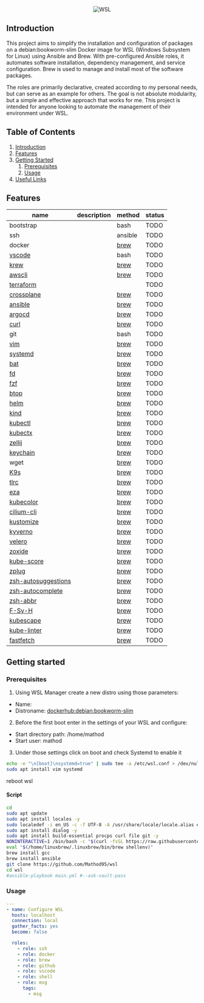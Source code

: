 <p align="center">
  <img src="https://www.developer-tech.com/wp-content/uploads/2021/10/windows-subsystem-for-linux-wsl-microsoft.png" alt="WSL">
</p>

## Introduction
This project aims to simplify the installation and configuration of packages on a debian:bookworm-slim Docker image for WSL (Windows Subsystem for Linux) using Ansible and Brew. With pre-configured Ansible roles, it automates software installation, dependency management, and service configuration. Brew is used to manage and install most of the software packages.

The roles are primarily declarative, created according to my personal needs, but can serve as an example for others. The goal is not absolute modularity, but a simple and effective approach that works for me. This project is intended for anyone looking to automate the management of their environment under WSL.

## Table of Contents

1. [Introduction](#introduction)
2. [Features](#features)
3. [Getting Started](#getting-started)
    1. [Prerequisites](#prerequisites)
    2. [Usage](#usage)
4. [Useful Links](#useful-links)

## Features
| name                                                                    | description | method                                                       | status |
|-------------------------------------------------------------------------|-------------|--------------------------------------------------------------|--------|
| bootstrap                                                               |             | bash                                                         | TODO   |
| ssh                                                                     |             | ansible                                                      | TODO   |
| docker                                                                  |             | [brew](https://formulae.brew.sh/formula/)                    | TODO   |
| [vscode](https://github.com/microsoft/vscode)                           |             | bash                                                         | TODO   |
| [krew](https://krew.sigs.k8s.io/)                                       |             | [brew](https://formulae.brew.sh/formula/krew)                | TODO   |
| [awscli](https://github.com/aws/aws-cli)                                |             | [brew](https://formulae.brew.sh/formula/awscli)              | TODO   |
| [terraform](https://github.com/hashicorp/terraform)                     |             |                                                              | TODO   |
| [crossplane](https://github.com/crossplane/crossplane)                  |             | [brew](https://formulae.brew.sh/formula/crossplane)          | TODO   |
| [ansible](https://github.com/ansible/ansible)                           |             | [brew](https://formulae.brew.sh/formula/ansible)             | TODO   |
| [argocd](https://github.com/argoproj/argo-cd)                           |             | [brew](https://formulae.brew.sh/formula/argocd)              | TODO   |
| [curl](https://github.com/curl/curl)                                    |             | [brew](https://formulae.brew.sh/formula/curl)                | TODO   |
| git                                                                     |             | bash                                                         | TODO   |
| [vim](https://github.com/vim/vim)                                       |             | [brew](https://formulae.brew.sh/formula/vim)                 | TODO   |
| [systemd](https://github.com/systemd/systemd)                           |             | [brew](https://formulae.brew.sh/formula/systemd)             | TODO   |
| [bat](https://github.com/sharkdp/bat)                                   |             | [brew](https://formulae.brew.sh/formula/bat)                 | TODO   |
| [fd](https://github.com/sharkdp/fd)                                     |             | [brew](https://formulae.brew.sh/formula/fd)                  | TODO   |
| [fzf](https://github.com/junegunn/fzf)                                  |             | [brew](https://formulae.brew.sh/formula/fzf)                 | TODO   |
| [btop](https://github.com/aristocratos/btop)                            |             | [brew](https://formulae.brew.sh/formula/btop)                | TODO   |
| [helm](https://github.com/helm/helm)                                    |             | [brew](https://formulae.brew.sh/formula/helm)                | TODO   |
| [kind](https://github.com/kubernetes-sigs/kind)                         |             | [brew](https://formulae.brew.sh/formula/kind)                | TODO   |
| [kubectl](https://github.com/kubernetes/kubectl)                        |             | [brew](https://formulae.brew.sh/formula/kubernetes-cli)      | TODO   |
| [kubectx](https://github.com/ahmetb/kubectx)                            |             | [brew](https://formulae.brew.sh/formula/kubectx)             | TODO   |
| [zellij](https://github.com/zellij-org/zellij)                          |             | [brew](https://formulae.brew.sh/formula/zellij)              | TODO   |
| [keychain](https://github.com/funtoo/keychain)                          |             | [brew](https://formulae.brew.sh/formula/keychain)            | TODO   |
| wget                                                                    |             | [brew](https://formulae.brew.sh/formula/wget)                | TODO   |
| [K9s](https://github.com/derailed/k9s)                                  |             | [brew](https://formulae.brew.sh/formula/k9s)                 | TODO   |
| [tlrc](https://github.com/tldr-pages/tlrc)                              |             | [brew](https://formulae.brew.sh/formula/tlrc)                | TODO   |
| [eza](https://github.com/eza-community/eza)                             |             | [brew](https://formulae.brew.sh/formula/eza)                 | TODO   |
| [kubecolor](https://github.com/kubecolor/kubecolor)                     |             | [brew](https://formulae.brew.sh/formula/kubecolor)           | TODO   |
| [cilium-cli](https://github.com/cilium/cilium-cli)                      |             | [brew](https://formulae.brew.sh/formula/cilium-cli)          | TODO   |
| [kustomize](https://github.com/kubernetes-sigs/kustomize)               |             | [brew](https://formulae.brew.sh/formula/kustomize)           | TODO   |
| [kyverno](https://github.com/kyverno/kyverno)                           |             | [brew](https://formulae.brew.sh/formula/kyverno)             | TODO   |
| [velero](https://github.com/vmware-tanzu/velero)                        |             | [brew](https://formulae.brew.sh/formula/velero)              | TODO   |
| [zoxide](https://github.com/ajeetdsouza/zoxide)                         |             | [brew](https://formulae.brew.sh/formula/zoxide)              | TODO   |
| [kube-score](https://github.com/zegl/kube-score)                        |             | [brew](https://formulae.brew.sh/formula/kube-score)          | TODO   |
| [zplug](https://github.com/zplug/zplug/)                                |             | [brew](https://formulae.brew.sh/formula/zplug)               | TODO   |
| [zsh-autosuggestions](https://github.com/zsh-users/zsh-autosuggestions) |             | [brew](https://formulae.brew.sh/formula/zsh-autosuggestions) | TODO   |
| [zsh-autocomplete](https://github.com/marlonrichert/zsh-autocomplete)   |             | [brew](https://formulae.brew.sh/formula/zsh-autocomplete)    | TODO   |
| [zsh-abbr](https://github.com/olets/zsh-abbr)                           |             | [brew](https://formulae.brew.sh/formula/zsh-autocomplete)    | TODO   |
| [F-Sy-H](https://github.com/zdharma-continuum/fast-syntax-highlighting) |             | [brew](https://formulae.brew.sh/formula/zsh-f-sy-h)          | TODO   |
| [kubescape](https://github.com/kubescape/kubescape)                     |             | [brew](https://formulae.brew.sh/formula/kubescape)           | TODO   |
| [kube-linter](https://github.com/stackrox/kube-linter)                  |             | [brew](https://formulae.brew.sh/formula/kube-linter)         | TODO   |
| [fastfetch](https://formulae.brew.sh/formula/fastfetch)                 |             | [brew](https://github.com/fastfetch-cli/fastfetch)           | TODO   |

## Getting started

### Prerequisites

1) Using WSL Manager create a new distro using those parameters:
  - Name: <debian>
  - Distroname: <dockerhub:debian:bookworm-slim>
2) Before the first boot enter in the settings of your WSL and configure:
  - Start directory path: /home/mathod
  - Start user: mathod
3) Under those settings click on boot and check Systemd to enable it
```bash
echo -e "\n[boot]\nsystemd=true" | sudo tee -a /etc/wsl.conf > /dev/null
sudo apt install vim systemd
```
reboot wsl

#### Script
```bash
cd
sudo apt update
sudo apt install locales -y
sudo localedef -i en_US -c -f UTF-8 -A /usr/share/locale/locale.alias en_US.UTF-8
sudo apt install dialog -y
sudo apt install build-essential procps curl file git -y
NONINTERACTIVE=1 /bin/bash -c "$(curl -fsSL https://raw.githubusercontent.com/Homebrew/install/HEAD/install.sh)"
eval "$(/home/linuxbrew/.linuxbrew/bin/brew shellenv)"
brew install gcc
brew install ansible
git clone https://github.com/Mathod95/wsl
cd wsl
#ansible-playbook main.yml #--ask-vault-pass
```
### Usage
```yaml
---
- name: Configure WSL
  hosts: localhost
  connection: local
  gather_facts: yes
  become: false

  roles:
    - role: ssh
    - role: docker
    - role: brew
    - role: github
    - role: vscode
    - role: shell
    - role: msg
      tags:
        - msg
```